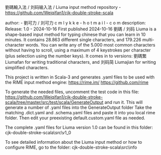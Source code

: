 
劉碼輸入法 / 刘码输入法 / Liuma input method
repository - https://github.com/Weiqifan1/cjk-double-stroke-scala

author: - 劉可力 / 刘可力 c m l y k k e - h o t m a i l - c o m
description:
Release: 1.0 - 2024-10-16
First published 2024-10-16
劉碼 / 刘码 Liuma is a shape-based input method for typing chinese that you can learn in 10 minutes.
It contains 28.863 different single characters, and 179.226 multi-character words.
You can write any of the 5.000 most common characters without having to scroll,
using a maximum of 4 keystrokes per character (plus selection using the number keys).
It comes in to versions:
劉碼繁 Liumafan for writing traditional characters, and
刘码简 Liumajian for writing simplified characters.

This project is written in Scala-3 and generates .yaml files to be used with the 
RIME input method engine: 
https://rime.im/
https://github.com/rime

To generate the needed files, uncomment the 
test code in this file:
https://github.com/Weiqifan1/cjk-double-stroke-scala/tree/master/src/test/scala/GenerateOutput
and run it. 
This will generate a number of .yaml files into the GenerateOutput folder
Take the matching .dict.yaml and .schema.yaml files and paste it 
into you local rime folder. Then edit your preexisting default.custom.yaml
file as needed.

The complete .yaml files for Liuma version 1.0 can be found in this folder:
cjk-double-stroke-scala\src\v1_0

To see detailed information about the Liuma input method or how to configure RIME, 
go to the folder:
cjk-double-stroke-scala\src\info